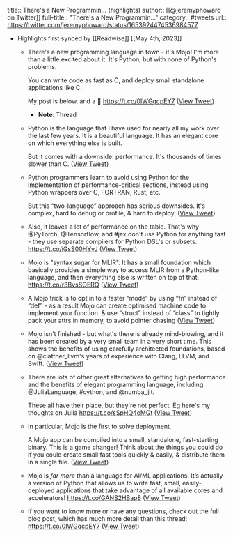 title:: There's a New Programmin... (highlights)
author:: [[@jeremyphoward on Twitter]]
full-title:: "There's a New Programmin..."
category:: #tweets
url:: https://twitter.com/jeremyphoward/status/1653924474536984577

- Highlights first synced by [[Readwise]] [[May 4th, 2023]]
	- There's a new programming language in town - it's Mojo! I'm more than a little excited about it. It's Python, but with none of Python's problems.
	  
	  You can write code as fast as C, and deploy small standalone applications like C.
	  
	  My post is below, and a 🧵
	  https://t.co/0IWGqcpEY7 ([View Tweet](https://twitter.com/jeremyphoward/status/1653924474536984577))
		- **Note**: Thread
	- Python is the language that I have used for nearly all my work over the last few years. It is a beautiful language. It has an elegant core on which everything else is built.
	  
	  But it comes with a downside: performance. It's thousands of times slower than C. ([View Tweet](https://twitter.com/jeremyphoward/status/1653924477682745344))
	- Python programmers learn to avoid using Python for the implementation of performance-critical sections, instead using Python wrappers over C, FORTRAN, Rust, etc.
	  
	  But this “two-language” approach has serious downsides. It's complex, hard to debug or profile, & hard to deploy. ([View Tweet](https://twitter.com/jeremyphoward/status/1653924480580984834))
	- Also, it leaves a lot of performance on the table. That's why @PyTorch, @Tensorflow, and #jax don't use Python for anything fast - they use separate compilers for Python DSL's or subsets.
	  https://t.co/iGsS00HYvJ ([View Tweet](https://twitter.com/jeremyphoward/status/1653924484100026368))
	- Mojo is "syntax sugar for MLIR". It has a small foundation which basically provides a simple way to access MLIR from a Python-like language, and then everything else is written on top of that.
	  https://t.co/r3BvsSOERQ ([View Tweet](https://twitter.com/jeremyphoward/status/1653924487396458497))
	- A Mojo trick is to opt in to a faster “mode” by using “fn” instead of “def” - as a result Mojo can create optimised machine code to implement your function. & use “struct” instead of “class” to tightly pack your attrs in memory, to avoid pointer chasing ([View Tweet](https://twitter.com/jeremyphoward/status/1653924490911576065))
	- Mojo isn't finished - but what's there is already mind-blowing, and it has been created by a very small team in a very short time. This shows the benefits of using carefully architected foundations, based on @clattner_llvm's years of experience with Clang, LLVM, and Swift. ([View Tweet](https://twitter.com/jeremyphoward/status/1653924494267002880))
	- There are lots of other great alternatives to getting high performance and the benefits of elegant programming language, including @JuliaLanguage, #cython, and @numba_jit.
	  
	  These all have their place, but they're not perfect. Eg here's my thoughts on Julia
	  https://t.co/sSpHQ4oMGt ([View Tweet](https://twitter.com/jeremyphoward/status/1653924497312067585))
	- In particular, Mojo is the first to solve deployment.
	  
	  A Mojo app can be compiled into a small, standalone, fast-starting binary. This is a game changer! Think about the things you could do if you could create small fast tools quickly & easily, & distribute them in a single file. ([View Tweet](https://twitter.com/jeremyphoward/status/1653924500789166080))
	- Mojo is *far more* than a language for AI/ML applications. It’s actually a version of Python that allows us to write fast, small, easily-deployed applications that take advantage of all available cores and accelerators!
	  https://t.co/GANS2HBap8 ([View Tweet](https://twitter.com/jeremyphoward/status/1653924503876141056))
	- If you want to know more or have any questions, check out the full blog post, which has much more detail than this thread:
	  https://t.co/0IWGqcpEY7 ([View Tweet](https://twitter.com/jeremyphoward/status/1653924506996740097))